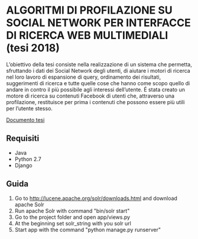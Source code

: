 # ALGORITMI DI PROFILAZIONE SU SOCIAL NETWORK PER INTERFACCE DI RICERCA WEB MULTIMEDIALI (tesi 2018)

L’obiettivo della tesi consiste nella realizzazione di un sistema che permetta, sfruttando i dati dei Social Network degli utenti, di aiutare i motori di ricerca nel loro lavoro di espansione di query, ordinamento dei risultati, suggerimenti di ricerca e tutte quelle cose che hanno come scopo quello di andare in contro il più
possibile agli interessi dell’utente. É stata creato un motore di ricerca su contenuti Facebook di utenti che, attraverso una profilazione, restituisce per prima i contenuti che possono essere più utili per l’utente stesso.

[Documento tesi](https://github.com/TM111/Profiling-algorithms-on-Social-Network-for-multimedia-web-search-interface/blob/master/Tesi.pdf)

## Requisiti

- Java
- Python 2.7
- Django

## Guida

1) Go to http://lucene.apache.org/solr/downloads.html and download apache Solr
2) Run apache Solr with command "bin/solr start"
3) Go to the project folder and open app/views.py
4) At the beginning set solr_string with you solr url
5) Start app with the command "python manage.py runserver"
